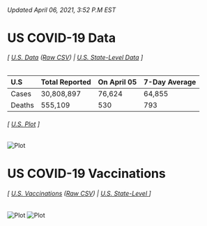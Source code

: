 ###### Updated April 06, 2021, 3:52 P.M EST
# US COVID-19 Data 
###### [ [U.S. Data](us.csv) ([Raw CSV](https://raw.githubusercontent.com/drebrb/covid-19-data/master/us.csv)) | [U.S. State-Level Data](states) ]
| U.S    | Total Reported   | On April 05   | 7-Day Average   |
|:-------|:-----------------|:--------------|:----------------|
| Cases  | 30,808,897       | 76,624        | 64,855          |
| Deaths | 555,109          | 530           | 793             |
###### [ [U.S. Plot](us.png) ]
![Plot](https://github.com/drebrb/covid-19-data/blob/master/us.png)
# US COVID-19 Vaccinations
###### [ [U.S. Vaccinations](vaccinations/us.csv) ([Raw CSV](https://raw.githubusercontent.com/drebrb/covid-19-data/master/vaccinations/us.csv)) | [U.S. State-Level ](vaccinations/states) ]
![Plot](https://github.com/drebrb/covid-19-data/blob/master/vaccinations/us.png)
![Plot](https://github.com/drebrb/covid-19-data/blob/master/vaccinations/vaccines.png)